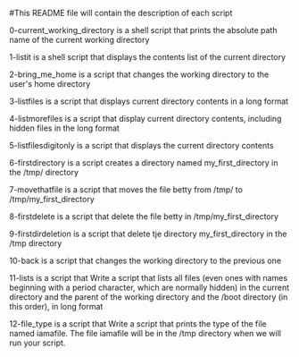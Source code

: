 #This README file will contain the description of each script

0-current_working_directory is a shell script that prints the absolute path name of the current working directory

1-listit is a shell script that displays the contents list of the current directory

2-bring_me_home is a script that changes the working directory to the user's home directory

3-listfiles is a script that displays current directory contents in a long format

4-listmorefiles is a script that display current directory contents, including hidden files in the long format

5-listfilesdigitonly is a script that displays the current directory contents
 
6-firstdirectory is a script creates a directory named my_first_directory in the /tmp/ directory

7-movethatfile is a script that moves the file betty from /tmp/ to /tmp/my_first_directory

8-firstdelete is a script that delete the file betty in /tmp/my_first_directory

9-firstdirdeletion is a script that delete tje directory my_first_directory in the /tmp directory

10-back is a script that changes the working directory to the previous one

11-lists is a script that Write a script that lists all files (even ones with names beginning with a period character, which are normally hidden) in the current directory and the parent of the working directory and the /boot directory (in this order), in long format

12-file_type is a script that Write a script that prints the type of the file named iamafile. The file iamafile will be in the /tmp directory when we will run your script.


